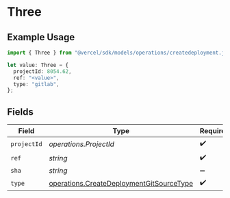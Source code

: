 # Three

## Example Usage

```typescript
import { Three } from "@vercel/sdk/models/operations/createdeployment.js";

let value: Three = {
  projectId: 8054.62,
  ref: "<value>",
  type: "gitlab",
};
```

## Fields

| Field                                                                                                | Type                                                                                                 | Required                                                                                             | Description                                                                                          |
| ---------------------------------------------------------------------------------------------------- | ---------------------------------------------------------------------------------------------------- | ---------------------------------------------------------------------------------------------------- | ---------------------------------------------------------------------------------------------------- |
| `projectId`                                                                                          | *operations.ProjectId*                                                                               | :heavy_check_mark:                                                                                   | N/A                                                                                                  |
| `ref`                                                                                                | *string*                                                                                             | :heavy_check_mark:                                                                                   | N/A                                                                                                  |
| `sha`                                                                                                | *string*                                                                                             | :heavy_minus_sign:                                                                                   | N/A                                                                                                  |
| `type`                                                                                               | [operations.CreateDeploymentGitSourceType](../../models/operations/createdeploymentgitsourcetype.md) | :heavy_check_mark:                                                                                   | N/A                                                                                                  |